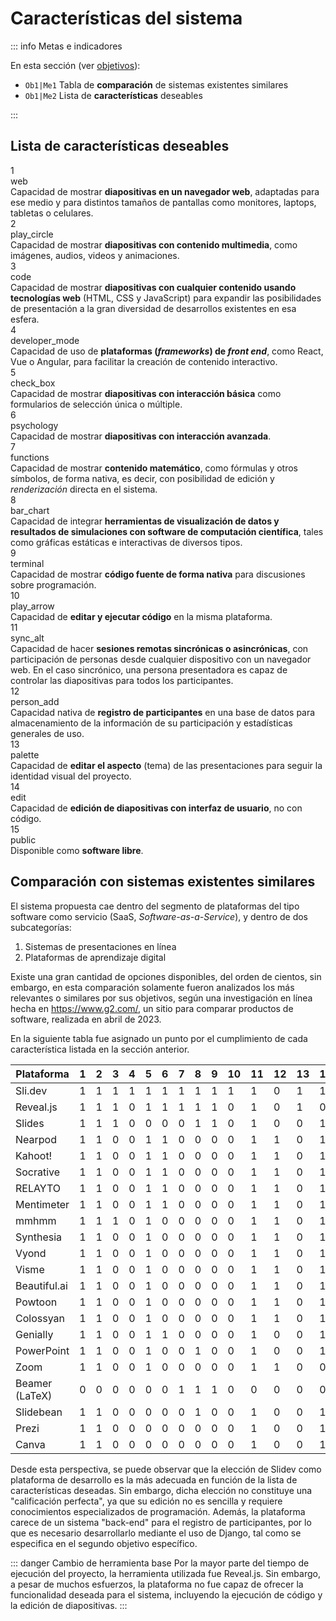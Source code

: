 # Características del sistema

::: info Metas e indicadores

En esta sección (ver [objetivos](/proyecto/objetivos.md)):

- `Ob1|Me1` Tabla de **comparación** de sistemas existentes similares
- `Ob1|Me2` Lista de **características** deseables

:::

## Lista de **características** deseables

<div class="grid grid-cols-1 sm:grid-cols-2 gap-4">
  <div class="cell">
    <div class="cell-header">
      <div class="cell-title">1</div>
      <div class="cell-icon"><span class="material-symbols-outlined">web</span></div>
    </div>
    <div class="cell-content">
      Capacidad de mostrar <strong>diapositivas en un navegador web</strong>, adaptadas para ese medio y para distintos tamaños de pantallas como monitores, laptops, tabletas o celulares.
    </div>
  </div>
  <div class="cell">
    <div class="cell-header">
      <div class="cell-title">2</div>
      <div class="cell-icon"><span class="material-symbols-outlined">play_circle</span></div>
    </div>
    <div class="cell-content">
      Capacidad de mostrar <strong>diapositivas con contenido multimedia</strong>, como imágenes, audios, videos y animaciones.
    </div>
  </div>
  <div class="cell">
    <div class="cell-header">
      <div class="cell-title">3</div>
      <div class="cell-icon"><span class="material-symbols-outlined">code</span></div>
    </div>
    <div class="cell-content">
      Capacidad de mostrar <strong>diapositivas con cualquier contenido usando tecnologías web</strong> (HTML, CSS y JavaScript) para expandir las posibilidades de presentación a la gran diversidad de desarrollos existentes en esa esfera.
    </div>
  </div>
  <div class="cell">
    <div class="cell-header">
      <div class="cell-title">4</div>
      <div class="cell-icon"><span class="material-symbols-outlined">developer_mode</span></div>
    </div>
    <div class="cell-content">
      Capacidad de uso de <strong>plataformas (<em>frameworks</em>) de <em>front end</em></strong>, como React, Vue o Angular, para facilitar la creación de contenido interactivo.
    </div>
  </div>
  <div class="cell">
    <div class="cell-header">
      <div class="cell-title">5</div>
      <div class="cell-icon"><span class="material-symbols-outlined">check_box</span></div>
    </div>
    <div class="cell-content">
      Capacidad de mostrar <strong>diapositivas con interacción básica</strong> como formularios de selección única o múltiple.
    </div>
  </div>
  <div class="cell">
    <div class="cell-header">
      <div class="cell-title">6</div>
      <div class="cell-icon"><span class="material-symbols-outlined">psychology</span></div>
    </div>
    <div class="cell-content">
      Capacidad de mostrar <strong>diapositivas con interacción avanzada</strong>.
    </div>
  </div>
  <div class="cell">
    <div class="cell-header">
      <div class="cell-title">7</div>
      <div class="cell-icon"><span class="material-symbols-outlined">functions</span></div>
    </div>
    <div class="cell-content">
      Capacidad de mostrar <strong>contenido matemático</strong>, como fórmulas y otros símbolos, de forma nativa, es decir, con posibilidad de edición y <em>renderización</em> directa en el sistema.
    </div>
  </div>
  <div class="cell">
    <div class="cell-header">
      <div class="cell-title">8</div>
      <div class="cell-icon"><span class="material-symbols-outlined">bar_chart</span></div>
    </div>
    <div class="cell-content">
      Capacidad de integrar <strong>herramientas de visualización de datos y resultados de simulaciones con software de computación científica</strong>, tales como gráficas estáticas e interactivas de diversos tipos.
    </div>
  </div>
  <div class="cell">
    <div class="cell-header">
      <div class="cell-title">9</div>
      <div class="cell-icon"><span class="material-symbols-outlined">terminal</span></div>
    </div>
    <div class="cell-content">
      Capacidad de mostrar <strong>código fuente de forma nativa</strong> para discusiones sobre programación.
    </div>
  </div>
  <div class="cell">
    <div class="cell-header">
      <div class="cell-title">10</div>
      <div class="cell-icon"><span class="material-symbols-outlined">play_arrow</span></div>
    </div>
    <div class="cell-content">
      Capacidad de <strong>editar y ejecutar código</strong> en la misma plataforma.
    </div>
  </div>
  <div class="cell">
    <div class="cell-header">
      <div class="cell-title">11</div>
      <div class="cell-icon"><span class="material-symbols-outlined">sync_alt</span></div>
    </div>
    <div class="cell-content">
      Capacidad de hacer <strong>sesiones remotas sincrónicas o asincrónicas</strong>, con participación de personas desde cualquier dispositivo con un navegador web. En el caso sincrónico, una persona presentadora es capaz de controlar las diapositivas para todos los participantes.
    </div>
  </div>
  <div class="cell">
    <div class="cell-header">
      <div class="cell-title">12</div>
      <div class="cell-icon"><span class="material-symbols-outlined">person_add</span></div>
    </div>
    <div class="cell-content">
      Capacidad nativa de <strong>registro de participantes</strong> en una base de datos para almacenamiento de la información de su participación y estadísticas generales de uso.
    </div>
  </div>
  <div class="cell">
    <div class="cell-header">
      <div class="cell-title">13</div>
      <div class="cell-icon"><span class="material-symbols-outlined">palette</span></div>
    </div>
    <div class="cell-content">
      Capacidad de <strong>editar el aspecto</strong> (tema) de las presentaciones para seguir la identidad visual del proyecto.
    </div>
  </div>
  <div class="cell">
    <div class="cell-header">
      <div class="cell-title">14</div>
      <div class="cell-icon"><span class="material-symbols-outlined">edit</span></div>
    </div>
    <div class="cell-content">
      Capacidad de <strong>edición de diapositivas con interfaz de usuario</strong>, no con código.
    </div>
  </div>
  <div class="cell">
    <div class="cell-header">
      <div class="cell-title">15</div>
      <div class="cell-icon"><span class="material-symbols-outlined">public</span></div>
    </div>
    <div class="cell-content">
      Disponible como <strong>software libre</strong>.
    </div>
  </div>
</div>

## Comparación con sistemas existentes similares

El sistema propuesta cae dentro del segmento de plataformas del tipo software como servicio (SaaS, _Software-as-a-Service_), y dentro de dos subcategorías:

1. Sistemas de presentaciones en línea
2. Plataformas de aprendizaje digital

Existe una gran cantidad de opciones disponibles, del orden de cientos, sin embargo, en esta comparación solamente fueron analizados los más relevantes o similares por sus objetivos, según una investigación en línea hecha en https://www.g2.com/, un sitio para comparar productos de software, realizada en abril de 2023.

En la siguiente tabla fue asignado un punto por el cumplimiento de cada característica listada en la sección anterior.

| Plataforma     | 1   | 2   | 3   | 4   | 5   | 6   | 7   | 8   | 9   | 10  | 11  | 12  | 13  | 14  | 15  | Total |
| -------------- | --- | --- | --- | --- | --- | --- | --- | --- | --- | --- | --- | --- | --- | --- | --- | ----- |
| Sli.dev        | 1   | 1   | 1   | 1   | 1   | 1   | 1   | 1   | 1   | 1   | 1   | 0   | 1   | 1   | 1   | 14    |
| Reveal.js      | 1   | 1   | 1   | 0   | 1   | 1   | 1   | 1   | 1   | 0   | 1   | 0   | 1   | 0   | 1   | 11    |
| Slides         | 1   | 1   | 1   | 0   | 0   | 0   | 0   | 1   | 1   | 0   | 1   | 0   | 0   | 1   | 0   | 7     |
| Nearpod        | 1   | 1   | 0   | 0   | 1   | 1   | 0   | 0   | 0   | 0   | 1   | 1   | 0   | 1   | 0   | 7     |
| Kahoot!        | 1   | 1   | 0   | 0   | 1   | 1   | 0   | 0   | 0   | 0   | 1   | 1   | 0   | 1   | 0   | 7     |
| Socrative      | 1   | 1   | 0   | 0   | 1   | 1   | 0   | 0   | 0   | 0   | 1   | 1   | 0   | 1   | 0   | 7     |
| RELAYTO        | 1   | 1   | 0   | 0   | 1   | 1   | 0   | 0   | 0   | 0   | 1   | 1   | 0   | 1   | 0   | 7     |
| Mentimeter     | 1   | 1   | 0   | 0   | 1   | 1   | 0   | 0   | 0   | 0   | 1   | 1   | 0   | 1   | 0   | 7     |
| mmhmm          | 1   | 1   | 1   | 0   | 1   | 0   | 0   | 0   | 0   | 0   | 1   | 1   | 0   | 1   | 0   | 7     |
| Synthesia      | 1   | 1   | 0   | 0   | 1   | 0   | 0   | 0   | 0   | 0   | 1   | 1   | 0   | 1   | 0   | 6     |
| Vyond          | 1   | 1   | 0   | 0   | 1   | 0   | 0   | 0   | 0   | 0   | 1   | 1   | 0   | 1   | 0   | 6     |
| Visme          | 1   | 1   | 0   | 0   | 1   | 0   | 0   | 0   | 0   | 0   | 1   | 1   | 0   | 1   | 0   | 6     |
| Beautiful.ai   | 1   | 1   | 0   | 0   | 1   | 0   | 0   | 0   | 0   | 0   | 1   | 1   | 0   | 1   | 0   | 6     |
| Powtoon        | 1   | 1   | 0   | 0   | 1   | 0   | 0   | 0   | 0   | 0   | 1   | 1   | 0   | 1   | 0   | 6     |
| Colossyan      | 1   | 1   | 0   | 0   | 1   | 0   | 0   | 0   | 0   | 0   | 1   | 1   | 0   | 1   | 0   | 6     |
| Genially       | 1   | 1   | 0   | 0   | 1   | 1   | 0   | 0   | 0   | 0   | 1   | 0   | 0   | 1   | 0   | 6     |
| PowerPoint     | 1   | 1   | 0   | 0   | 1   | 0   | 0   | 1   | 0   | 0   | 1   | 0   | 0   | 1   | 0   | 6     |
| Zoom           | 1   | 1   | 0   | 0   | 1   | 0   | 0   | 0   | 0   | 0   | 1   | 1   | 0   | 0   | 0   | 5     |
| Beamer (LaTeX) | 0   | 0   | 0   | 0   | 0   | 0   | 1   | 1   | 1   | 0   | 0   | 0   | 0   | 0   | 1   | 4     |
| Slidebean      | 1   | 1   | 0   | 0   | 0   | 0   | 0   | 1   | 0   | 0   | 1   | 0   | 0   | 1   | 0   | 5     |
| Prezi          | 1   | 1   | 0   | 0   | 0   | 0   | 0   | 0   | 0   | 0   | 1   | 0   | 0   | 1   | 0   | 4     |
| Canva          | 1   | 1   | 0   | 0   | 0   | 0   | 0   | 0   | 0   | 0   | 1   | 0   | 0   | 1   | 0   | 4     |

Desde esta perspectiva, se puede observar que la elección de Slidev como plataforma de desarrollo es la más adecuada en función de la lista de características deseadas. Sin embargo, dicha elección no constituye una "calificación perfecta", ya que su edición no es sencilla y requiere conocimientos especializados de programación. Además, la plataforma carece de un sistema "back-end" para el registro de participantes, por lo que es necesario desarrollarlo mediante el uso de Django, tal como se especifica en el segundo objetivo específico.

::: danger Cambio de herramienta base
Por la mayor parte del tiempo de ejecución del proyecto, la herramienta utilizada fue Reveal.js. Sin embargo, a pesar de muchos esfuerzos, la plataforma no fue capaz de ofrecer la funcionalidad deseada para el sistema, incluyendo la ejecución de código y la edición de diapositivas.
:::
